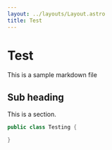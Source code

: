 ```yaml
---
layout: ../layouts/Layout.astro
title: Test
---
```


# Test

This is a sample markdown file

## Sub heading

This is a section.

```java
public class Testing {

}
```

